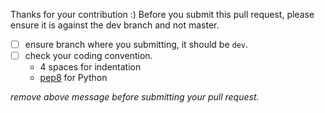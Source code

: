 Thanks for your contribution :)
Before you submit this pull request, please ensure it is against the dev branch and not master. 

- [ ] ensure branch where you submitting, it should be `dev`.
- [ ] check your coding convention.
  - 4 spaces for indentation
  - [pep8](https://www.python.org/dev/peps/pep-0008/) for Python
  
_remove above message before submitting your pull request._
